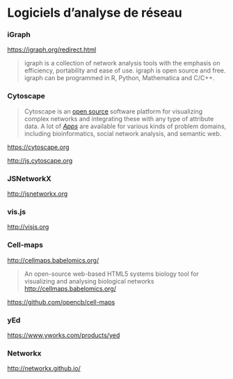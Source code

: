 # Logiciels d’analyse de réseau

### iGraph

https://igraph.org/redirect.html

> igraph is a collection of network analysis tools with the emphasis on efficiency, portability and ease of use. igraph is open source and free. igraph can be programmed in R, Python, Mathematica and C/C++.

### Cytoscape

>Cytoscape is an [open source](https://cytoscape.org/download.html) software platform for visualizing complex networks and integrating these with any type of attribute data. A lot of [*Apps*](http://apps.cytoscape.org/) are available for various kinds of problem domains, including bioinformatics, social network analysis, and semantic web.

https://cytoscape.org 

http://js.cytoscape.org

### JSNetworkX

http://jsnetworkx.org

### vis.js

http://visjs.org

### Cell-maps

http://cellmaps.babelomics.org/

>An open-source web-based HTML5 systems biology tool for visualizing and analysing biological networks http://cellmaps.babelomics.org/

https://github.com/opencb/cell-maps

### yEd

https://www.yworks.com/products/yed

### Networkx

http://networkx.github.io/